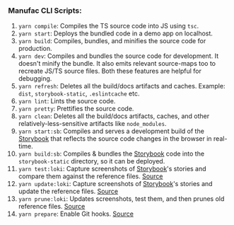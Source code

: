 ### Manufac CLI Scripts:


1. `yarn compile`: Compiles the TS source code into JS using `tsc`.
2. `yarn start`: Deploys the bundled code in a demo app on localhost.
3. `yarn build`: Compiles, bundles, and minifies the source code for production.
4. `yarn dev`: Compiles and bundles the source code for development. It doesn't minify the bundle. It also emits relevant source-maps too to recreate JS/TS source files. Both these features are helpful for debugging.
5. `yarn refresh`: Deletes all the build/docs artifacts and caches. Example: `dist`, `storybook-static`, `.eslintcache` etc.
6. `yarn lint`: Lints the source code.
7. `yarn pretty`: Prettifies the source code.
8. `yarn clean`: Deletes all the build/docs artifacts, caches, and other relatively-less-sensitive artifacts like `node_modules`.
9. `yarn start:sb`: Compiles and serves a development build of the [Storybook](https://storybook.js.org/docs/react/api/cli-options#dev) that reflects the source code changes in the browser in real-time.
10. `yarn build:sb`: Compiles & bundles the [Storybook](https://storybook.js.org/docs/react/api/cli-options#build) code into the `storybook-static` directory, so it can be deployed.
11. `yarn test:loki`: Capture screenshots of [Storybook](https://storybook.js.org/)'s stories and compare them against the reference files. [Source](https://loki.js.org/command-line-arguments.html#loki-test)
12. `yarn update:loki`: Capture screenshots of [Storybook](https://storybook.js.org/)'s stories and update the reference files. [Source](https://loki.js.org/command-line-arguments.html#loki-update)
13. `yarn prune:loki`: Updates screenshots, test them, and then prunes old reference files. [Source](https://loki.js.org/command-line-arguments.html#loki-approve)
14. `yarn prepare`: Enable Git hooks. [Source](https://typicode.github.io/husky/getting-started.html#automatic-recommended)
